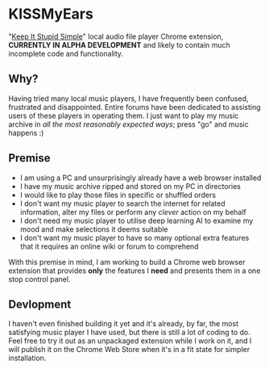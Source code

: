 # KISSMyEars

"[Keep It Stupid Simple](https://en.wikipedia.org/wiki/KISS_principle)" local audio file player Chrome extension, **CURRENTLY IN ALPHA DEVELOPMENT** and likely to contain much incomplete code and functionality.

## Why?
Having tried many local music players, I have frequently been confused, frustrated and disappointed. Entire forums have been dedicated to assisting users of these players in operating them. I just want to play my music archive in *all the most reasonably expected ways*; press "go" and music happens :)

## Premise
 * I am using a PC and unsurprisingly already have a web browser installed
 * I have my music archive ripped and stored on my PC in directories
 * I would like to play those files in specific or shuffled orders
 * I don't want my music player to search the internet for related information, alter my files or perform any *clever* action on my behalf
 * I don't need my music player to utilise deep learning AI to examine my mood and make selections it deems suitable
 * I don't want my music player to have so many optional extra features that it requires an online wiki or forum to comprehend

With this premise in mind, I am working to build a Chrome web browser extension that provides **only** the features I **need** and presents them in a one stop control panel.

## Devlopment
I haven't even finished building it yet and it's already, by far, the most satisfying music player I have used, but there is still a lot of coding to do.
Feel free to try it out as an unpackaged extension while I work on it, and I will publish it on the Chrome Web Store when it's in a fit state for simpler installation.

